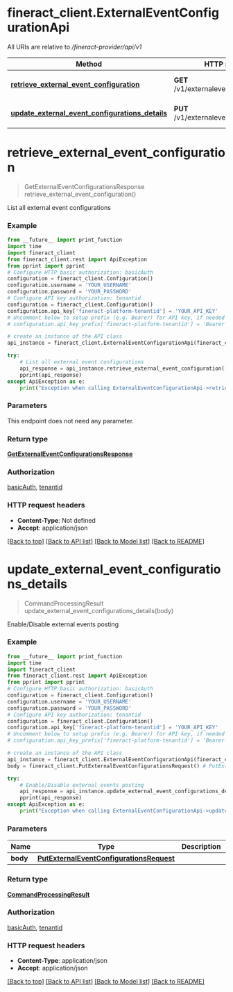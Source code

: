 # fineract_client.ExternalEventConfigurationApi

All URIs are relative to */fineract-provider/api/v1*

Method | HTTP request | Description
------------- | ------------- | -------------
[**retrieve_external_event_configuration**](ExternalEventConfigurationApi.md#retrieve_external_event_configuration) | **GET** /v1/externalevents/configuration | List all external event configurations
[**update_external_event_configurations_details**](ExternalEventConfigurationApi.md#update_external_event_configurations_details) | **PUT** /v1/externalevents/configuration | Enable/Disable external events posting

# **retrieve_external_event_configuration**
> GetExternalEventConfigurationsResponse retrieve_external_event_configuration()

List all external event configurations

### Example
```python
from __future__ import print_function
import time
import fineract_client
from fineract_client.rest import ApiException
from pprint import pprint
# Configure HTTP basic authorization: basicAuth
configuration = fineract_client.Configuration()
configuration.username = 'YOUR_USERNAME'
configuration.password = 'YOUR_PASSWORD'
# Configure API key authorization: tenantid
configuration = fineract_client.Configuration()
configuration.api_key['fineract-platform-tenantid'] = 'YOUR_API_KEY'
# Uncomment below to setup prefix (e.g. Bearer) for API key, if needed
# configuration.api_key_prefix['fineract-platform-tenantid'] = 'Bearer'

# create an instance of the API class
api_instance = fineract_client.ExternalEventConfigurationApi(fineract_client.ApiClient(configuration))

try:
    # List all external event configurations
    api_response = api_instance.retrieve_external_event_configuration()
    pprint(api_response)
except ApiException as e:
    print("Exception when calling ExternalEventConfigurationApi->retrieve_external_event_configuration: %s\n" % e)
```

### Parameters
This endpoint does not need any parameter.

### Return type

[**GetExternalEventConfigurationsResponse**](GetExternalEventConfigurationsResponse.md)

### Authorization

[basicAuth](../README.md#basicAuth), [tenantid](../README.md#tenantid)

### HTTP request headers

 - **Content-Type**: Not defined
 - **Accept**: application/json

[[Back to top]](#) [[Back to API list]](../README.md#documentation-for-api-endpoints) [[Back to Model list]](../README.md#documentation-for-models) [[Back to README]](../README.md)

# **update_external_event_configurations_details**
> CommandProcessingResult update_external_event_configurations_details(body)

Enable/Disable external events posting

### Example
```python
from __future__ import print_function
import time
import fineract_client
from fineract_client.rest import ApiException
from pprint import pprint
# Configure HTTP basic authorization: basicAuth
configuration = fineract_client.Configuration()
configuration.username = 'YOUR_USERNAME'
configuration.password = 'YOUR_PASSWORD'
# Configure API key authorization: tenantid
configuration = fineract_client.Configuration()
configuration.api_key['fineract-platform-tenantid'] = 'YOUR_API_KEY'
# Uncomment below to setup prefix (e.g. Bearer) for API key, if needed
# configuration.api_key_prefix['fineract-platform-tenantid'] = 'Bearer'

# create an instance of the API class
api_instance = fineract_client.ExternalEventConfigurationApi(fineract_client.ApiClient(configuration))
body = fineract_client.PutExternalEventConfigurationsRequest() # PutExternalEventConfigurationsRequest | 

try:
    # Enable/Disable external events posting
    api_response = api_instance.update_external_event_configurations_details(body)
    pprint(api_response)
except ApiException as e:
    print("Exception when calling ExternalEventConfigurationApi->update_external_event_configurations_details: %s\n" % e)
```

### Parameters

Name | Type | Description  | Notes
------------- | ------------- | ------------- | -------------
 **body** | [**PutExternalEventConfigurationsRequest**](PutExternalEventConfigurationsRequest.md)|  | 

### Return type

[**CommandProcessingResult**](CommandProcessingResult.md)

### Authorization

[basicAuth](../README.md#basicAuth), [tenantid](../README.md#tenantid)

### HTTP request headers

 - **Content-Type**: application/json
 - **Accept**: application/json

[[Back to top]](#) [[Back to API list]](../README.md#documentation-for-api-endpoints) [[Back to Model list]](../README.md#documentation-for-models) [[Back to README]](../README.md)

